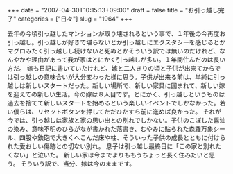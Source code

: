 +++
date = "2007-04-30T10:15:13+09:00"
draft = false
title = "お引っ越し完了"
categories = ["日々"]
slug = "1964"
+++

去年の今頃引っ越したマンションが取り壊されるという事で、１年後の今再度お引っ越し。引っ越しが好きで堪らないとか引っ越しにエクスタシーを感じるとかマグロみたく引っ越しし続けないと死ぬとかそういう訳では無いのだけれど、なんやかや理由があって我が家はとにかく引っ越しが多い。１年間住んだのは長い方だ。
嫁も日記に書いていたけれど、嫁と二人きりの頃と子供が出来てからでは引っ越しの意味合いが大分変わった様に思う。子供が出来る前は、単純に引っ越しは新しいスタートだった。新しい場所で、新しい家具に囲まれて、新しい嫁を迎えての新しい生活。今の嫁は８人目です。とにかく、引っ越しというものは過去を捨てて新しいスタートを始めるという楽しいイベントでしかなかった。若い僕らは、リセットボタンを押してただひたすら前に進めば良かった。
それが今では、引っ越しは家族と家の思い出との別れでしかない。子供のこぼした醤油の染み、意味不明のひらがなが書かれた落書き、むやみに貼られた森羅万象シール、四股や鉄砲で大きくへこんだ床や柱、そういった子供の成長とともに付けられた愛おしい傷跡との切ない別れ。
息子は引っ越し最終日に「この家と別れたくない」と泣いた。
新しい家は今までよりももうちょっと長く住みたいと思う。
そういう訳で、当分、嫁は今のままです。
